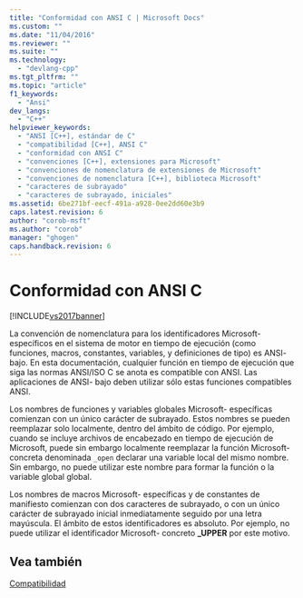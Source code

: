```yaml
---
title: "Conformidad con ANSI C | Microsoft Docs"
ms.custom: ""
ms.date: "11/04/2016"
ms.reviewer: ""
ms.suite: ""
ms.technology: 
  - "devlang-cpp"
ms.tgt_pltfrm: ""
ms.topic: "article"
f1_keywords: 
  - "Ansi"
dev_langs: 
  - "C++"
helpviewer_keywords: 
  - "ANSI [C++], estándar de C"
  - "compatibilidad [C++], ANSI C"
  - "conformidad con ANSI C"
  - "convenciones [C++], extensiones para Microsoft"
  - "convenciones de nomenclatura de extensiones de Microsoft"
  - "convenciones de nomenclatura [C++], biblioteca Microsoft"
  - "caracteres de subrayado"
  - "caracteres de subrayado, iniciales"
ms.assetid: 6be271bf-eecf-491a-a928-0ee2dd60e3b9
caps.latest.revision: 6
author: "corob-msft"
ms.author: "corob"
manager: "ghogen"
caps.handback.revision: 6
---
```

# Conformidad con ANSI C
[!INCLUDE[vs2017banner](../assembler/inline/includes/vs2017banner.md)]

La convención de nomenclatura para los identificadores Microsoft\- específicos en el sistema de motor en tiempo de ejecución \(como funciones, macros, constantes, variables, y definiciones de tipo\) es ANSI\- bajo.  En esta documentación, cualquier función en tiempo de ejecución que siga las normas ANSI\/ISO C se anota es compatible con ANSI.  Las aplicaciones de ANSI\- bajo deben utilizar sólo estas funciones compatibles ANSI.  
  
 Los nombres de funciones y variables globales Microsoft\- específicas comienzan con un único carácter de subrayado.  Estos nombres se pueden reemplazar solo localmente, dentro del ámbito de código.  Por ejemplo, cuando se incluye archivos de encabezado en tiempo de ejecución de Microsoft, puede sin embargo localmente reemplazar la función Microsoft\- concreta denominada `_open` declarar una variable local del mismo nombre.  Sin embargo, no puede utilizar este nombre para formar la función o la variable global global.  
  
 Los nombres de macros Microsoft\- específicas y de constantes de manifiesto comienzan con dos caracteres de subrayado, o con un único carácter de subrayado inicial inmediatamente seguido por una letra mayúscula.  El ámbito de estos identificadores es absoluto.  Por ejemplo, no puede utilizar el identificador Microsoft\- concreto **\_UPPER** por este motivo.  
  
## Vea también  
 [Compatibilidad](../c-runtime-library/compatibility.md)